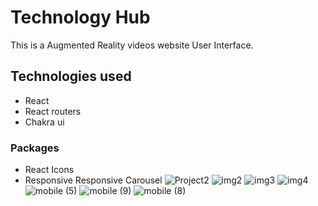 # Technology Hub
This is a Augmented Reality videos website User Interface.
## Technologies used
* React
* React routers
* Chakra ui
### Packages
* React Icons
* Responsive Responsive Carousel
![Project2](https://user-images.githubusercontent.com/84200302/227914886-e7ec731a-15b5-4dce-ba1a-47164c26c88e.png)
![img2](https://user-images.githubusercontent.com/84200302/227914952-afa83ec0-21d4-43ae-99bf-3e9d581cb2a9.png)
![img3](https://user-images.githubusercontent.com/84200302/227914989-e9c5f93f-f223-4ea1-ad09-e9ba49bbc224.png)
![img4](https://user-images.githubusercontent.com/84200302/227915030-696c8955-9f1f-4b1a-8bf1-5fcb47530985.png)
![mobile (5)](https://user-images.githubusercontent.com/84200302/227915148-6bad0889-bb23-4dbb-8bfe-f6ec6ba713ed.png)
![mobile (9)](https://user-images.githubusercontent.com/84200302/227915211-94648c7b-27c7-4eec-a7d0-17937ce21778.png)
![mobile (8)](https://user-images.githubusercontent.com/84200302/227915248-494e2a96-c2c2-4dc2-a89b-40e3df0dada7.png)

